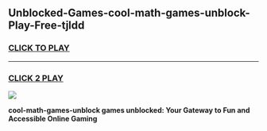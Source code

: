 
## Unblocked-Games-cool-math-games-unblock-Play-Free-tjldd
<h3>
<a href="https://premium76.site?title=cool-math-games-unblock&ref=23A">CLICK TO PLAY</a></h3>
<hr>

<h3>
<a href="https://premium76.site?title=cool-math-games-unblock&ref=23A">CLICK 2 PLAY</a>
  
</h3>

<a href="https://premium76.site?title=cool-math-games-unblock&ref=23A"><img src="https://clearcache.store/games.png"></a>


**cool-math-games-unblock games unblocked: Your Gateway to Fun and Accessible Online Gaming**
